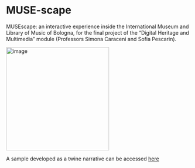# MUSE-scape


MUSEscape: an interactive experience inside the International Museum and Library of Music of Bologna, for the final project of the “Digital Heritage and Multimedia” module (Professors Simona Caraceni and Sofia Pescarin).

<img width="281" alt="image" src="https://user-images.githubusercontent.com/92371498/177417852-40ab55d4-da36-4f93-bd21-1f7aee18046b.png">


A sample developed as a twine narrative can be accessed [here](MUSE-scape.github.io/MUSEscape_Twine.html)
